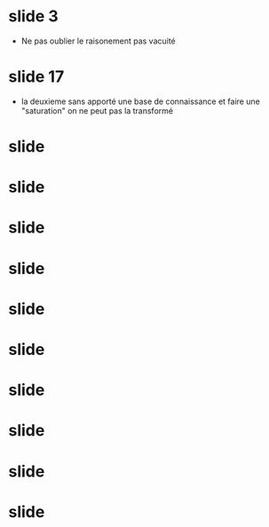 # slide 3

* Ne pas oublier le raisonement pas vacuité


# slide 17

* la deuxieme sans apporté une base de connaissance et faire une "saturation" on ne peut pas la transformé




# slide 




# slide 




# slide 




# slide 




# slide 




# slide 




# slide 




# slide 




# slide 




# slide 
